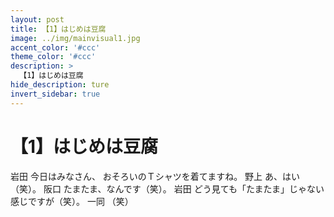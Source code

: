 ```yaml
---
layout: post
title: 【1】はじめは豆腐
image: ../img/mainvisual1.jpg
accent_color: '#ccc'
theme_color: '#ccc'
description: >
  【1】はじめは豆腐
hide_description: ture
invert_sidebar: true
---
```


# 【1】はじめは豆腐

岩田
今日はみなさん、
おそろいのＴシャツを着てますね。
野上
あ、はい（笑）。
阪口
たまたま、なんです（笑）。
岩田
どう見ても「たまたま」じゃない感じですが（笑）。
一同
（笑）